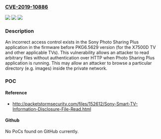 ### [CVE-2019-10886](https://cve.mitre.org/cgi-bin/cvename.cgi?name=CVE-2019-10886)
![](https://img.shields.io/static/v1?label=Product&message=n%2Fa&color=blue)
![](https://img.shields.io/static/v1?label=Version&message=n%2Fa&color=blue)
![](https://img.shields.io/static/v1?label=Vulnerability&message=n%2Fa&color=brighgreen)

### Description

An incorrect access control exists in the Sony Photo Sharing Plus application in the firmware before PKG6.5629 version (for the X7500D TV and other applicable TVs). This vulnerability allows an attacker to read arbitrary files without authentication over HTTP when Photo Sharing Plus application is running. This may allow an attacker to browse a particular directory (e.g. images) inside the private network.

### POC

#### Reference
- http://packetstormsecurity.com/files/152612/Sony-Smart-TV-Information-Disclosure-File-Read.html

#### Github
No PoCs found on GitHub currently.

